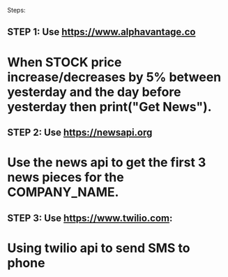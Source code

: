 Steps:

## STEP 1: Use https://www.alphavantage.co
# When STOCK price increase/decreases by 5% between yesterday and the day before yesterday then print("Get News").

## STEP 2: Use https://newsapi.org
# Use the news api to get the first 3 news pieces for the COMPANY_NAME. 

## STEP 3: Use https://www.twilio.com:
# Using twilio api to send SMS to phone
